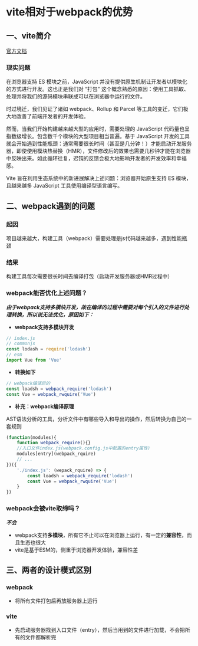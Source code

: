 # vite相对于webpack的优势

## 一、vite简介

[官方文档](https://vitejs.cn/vite3-cn/guide/why.html)

### 现实问题

在浏览器支持 ES 模块之前，JavaScript 并没有提供原生机制让开发者以模块化的方式进行开发。这也正是我们对 “打包” 这个概念熟悉的原因：使用工具抓取、处理并将我们的源码模块串联成可以在浏览器中运行的文件。

时过境迁，我们见证了诸如 webpack、Rollup 和 Parcel 等工具的变迁，它们极大地改善了前端开发者的开发体验。

然而，当我们开始构建越来越大型的应用时，需要处理的 JavaScript 代码量也呈指数级增长。包含数千个模块的大型项目相当普遍。基于 JavaScript 开发的工具就会开始遇到性能瓶颈：通常需要很长时间（甚至是几分钟！）才能启动开发服务器，即使使用模块热替换（HMR），文件修改后的效果也需要几秒钟才能在浏览器中反映出来。如此循环往复，迟钝的反馈会极大地影响开发者的开发效率和幸福感。

Vite 旨在利用生态系统中的新进展解决上述问题：浏览器开始原生支持 ES 模块，且越来越多 JavaScript 工具使用编译型语言编写。

## 二、webpack遇到的问题

### 起因

项目越来越大，构建工具（webpack）需要处理是js代码越来越多，遇到性能瓶颈

### 结果

构建工具每次需要很长时间去编译打包（启动开发服务器或HMR过程中）

### webpack能否优化上述问题？

***由于webpack支持多模块开发，故在编译的过程中需要对每个引入的文件进行处理转换，所以说无法优化，原因如下：***

* **webpack支持多模块开发**

```js
// index.js
// commonjs 
const lodash = require('lodash')
// esm
import Vue from 'Vue'
```

* **转换如下**

```js
// webpack编译后的
const loadsh = webpack_require('lodash')
const Vue = webpack_rwquire('Vue')
```

* **补充：webpack编译原理**

AST语法分析的工具，分析文件中有哪些导入和导出的操作，然后转换为自己的一套规则

```js
(function(modules){
    function webpack_require(){}
    //入口文件index.js(webpack.config.js中配置的entry属性)
    modules[entry](webpack_rquire)
    // ...
})({
    './index.js': (wepack_rquire) => {
        const loadsh = webpack_require('lodash')
        const Vue = webpack_rwquire('Vue')
    }
})
```

### webpack会被vite取缔吗？

 ***不会***

* webpack支持**多模块**，所有它不止可以在浏览器上运行，有一定的**兼容性**，而且生态也很大
* vite是基于ESM的，侧重于浏览器开发体验，兼容性差

## 三、两者的设计模式区别

### webpack

* 将所有文件打包后再放服务器上运行

### vite

* 先启动服务器找到入口文件（entry），然后当用到的文件进行加载，不会把所有的文件都解析完
